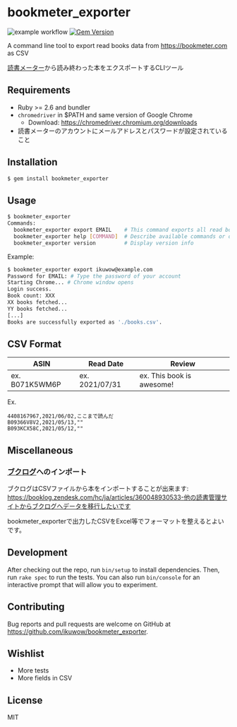 # bookmeter_exporter

![example workflow](https://github.com/ikuwow/bookmeter_exporter/actions/workflows/main.yml/badge.svg)
[![Gem Version](https://badge.fury.io/rb/bookmeter_exporter.svg)](https://badge.fury.io/rb/bookmeter_exporter)

A command line tool to export read books data from https://bookmeter.com as CSV

[読書メーター](https://bookmeter.com)から読み終わった本をエクスポートするCLIツール

## Requirements

* Ruby >= 2.6 and bundler
* `chromedriver` in $PATH and same version of Google Chrome
  * Download: https://chromedriver.chromium.org/downloads
* 読書メーターのアカウントにメールアドレスとパスワードが設定されていること

## Installation

```bash
$ gem install bookmeter_exporter
```

## Usage

```bash
$ bookmeter_exporter
Commands:
  bookmeter_exporter export EMAIL    # This command exports all read books of an account as CSV.
  bookmeter_exporter help [COMMAND]  # Describe available commands or one specific command
  bookmeter_exporter version         # Display version info
```

Example:

```bash
$ bookmeter_exporter export ikuwow@example.com
Password for EMAIL: # Type the password of your account
Starting Chrome... # Chrome window opens
Login success.
Book count: XXX
XX books fetched...
YY books fetched...
[...]
Books are successfully exported as './books.csv'.
```

## CSV Format

|ASIN|Read Date|Review|
|---|---|---|
|ex. B071K5WM6P|ex. 2021/07/31|ex. This book is awesome!|

Ex.

```csv
4408167967,2021/06/02,ここまで読んだ
B09366V8V2,2021/05/13,""
B093KCX58C,2021/05/12,""
```

## Miscellaneous

### [ブクログ](https://booklog.jp)へのインポート

ブクログはCSVファイルから本をインポートすることが出来ます:
https://booklog.zendesk.com/hc/ja/articles/360048930533-他の読書管理サイトからブクログへデータを移行したいです

bookmeter_exporterで出力したCSVをExcel等でフォーマットを整えるとよいです。

## Development

After checking out the repo, run `bin/setup` to install dependencies. Then, run `rake spec` to run the tests. You can also run `bin/console` for an interactive prompt that will allow you to experiment.

## Contributing

Bug reports and pull requests are welcome on GitHub at https://github.com/ikuwow/bookmeter_exporter.

## Wishlist

* More tests
* More fields in CSV

## License

MIT
